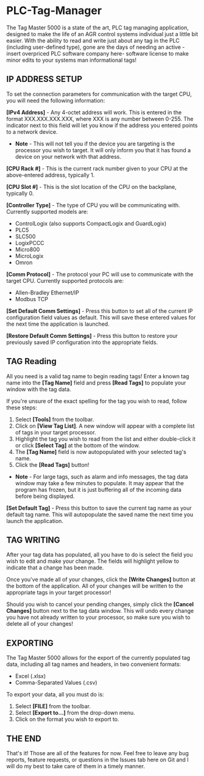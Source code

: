 # PLC-Tag-Manager

The Tag Master 5000 is a state of the art, PLC tag managing application, designed to make the life of an AGR control systems individual just a little bit easier. With the ability to read and write just about any tag in the PLC (including user-defined type), gone are the days of needing an active -insert overpriced PLC software company here- software license to make minor edits to your systems man informational tags!

## IP ADDRESS SETUP

To set the connection parameters for communication with the target CPU, you will need the following information:

**[IPv4 Address]** -    Any 4-octet address will work. This is entered in the format XXX.XXX.XXX.XXX, where XXX is any number between 0-255. The indicator next to this field will let you know if the address you entered points to a network device.

+ **Note** - This will not tell you if the device you are targeting is the processor you wish to target. It will only inform you that it has found a device on your network with that address.
                  
**[CPU Rack #]** -      This is the current rack number given to your CPU at the above-entered address, typically 1.

**[CPU Slot #]** -      This is the slot location of the CPU on the backplane, typically 0.

**[Controller Type]** - The type of CPU you will be communicating with. Currently supported models are: 
+ ControlLogix (also supports CompactLogix and GuardLogix)
+ PLC5
+ SLC500
+ LogixPCCC
+ Micro800
+ MicroLogix
+ Omron
                                                                                                  
<b>[Comm Protocol]</b> -   The protocol your PC will use to communicate with the target CPU. Currently supported protocols are:
+ Allen-Bradley Ethernet/IP
+ Modbus TCP
                                                                                                                        
<b>[Set Default Comm Settings]</b> - Press this button to set all of the current IP configuration field values as default. This will save these entered values for the next time the application is launched.

<b>[Restore Default Comm Settings]</b> - Press this button to restore your previously saved IP configuration into the appropriate fields.

## TAG Reading

All you need is a valid tag name to begin reading tags! Enter a known tag name into the <b>[Tag Name]</b> field and press <b>[Read Tags]</b> to populate your window with the tag data.

If you're unsure of the exact spelling for the tag you wish to read, follow these steps:
1. Select <b>[Tools]</b> from the toolbar.
2. Click on <b>[View Tag List]</b>. A new window will appear with a complete list of tags in your target processor.
3. Highlight the tag you wish to read from the list and either double-click it or click <b>[Select Tag]</b> at the bottom of the window.
4. The <b>[Tag Name]</b> field is now autopopulated with your selected tag's name.
5. Click the <b>[Read Tags]</b> button!

+ **Note** - For large tags, such as alarm and info messages, the tag data window may take a few minutes to populate. It may appear that the program has frozen, but it is just buffering all of the incoming data before being displayed.

**[Set Default Tag]** - Press this button to save the current tag name as your default tag name. This will autopopulate the saved name the next time you launch the application.

## TAG WRITING

After your tag data has populated, all you have to do is select the field you wish to edit and make your change. The fields will highlight yellow to indicate that a change has been made.

Once you've made all of your changes, click the **[Write Changes]** button at the bottom of the application. All of your changes will be written to the appropriate tags in your target processor!

Should you wish to cancel your pending changes, simply click the **[Cancel Changes]** button next to the tag data window. This will undo every change you have not already written to your processor, so make sure you wish to delete all of your changes!

## EXPORTING

The Tag Master 5000 allows for the export of the currently populated tag data, including all tag names and headers, in two convenient formats:
+ Excel (.xlsx)
+ Comma-Separated Values (.csv)

To export your data, all you must do is:
1. Select **[FILE]** from the toolbar.
2. Select **[Export to...]** from the drop-down menu.
3. Click on the format you wish to export to.

## THE END

That's it! Those are all of the features for now. Feel free to leave any bug reports, feature requests, or questions in the Issues tab here on Git and I will do my best to take care of them in a timely manner.



















